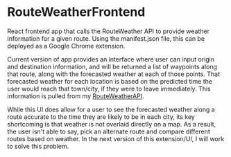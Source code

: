 # RouteWeatherFrontend
React frontend app that calls the RouteWeather API to provide weather information for a given route. Using the manifest.json file, this can be deployed as a Google Chrome extension.

Current version of app provides an interface where user can input origin and destination information, and will be returned a list of waypoints along that route, along with the forecasted weather at each of those points. That forecasted weather for each location is based on the predicted time the user would reach that town/city, if they were to leave immediately. This information is pulled from my [RouteWeatherAPI]([RouteWeatherAPI](https://github.com/ihemmige/RouteWeatherAPI)).

While this UI does allow for a user to see the forecasted weather along a route accurate to the time they are likely to be in each city, its key shortcoming is that weather is not overlaid directly on a map. As a result, the user isn't able to say, pick an alternate route and compare different routes based on weather. In the next version of this extension/UI, I will work to solve this problem.
